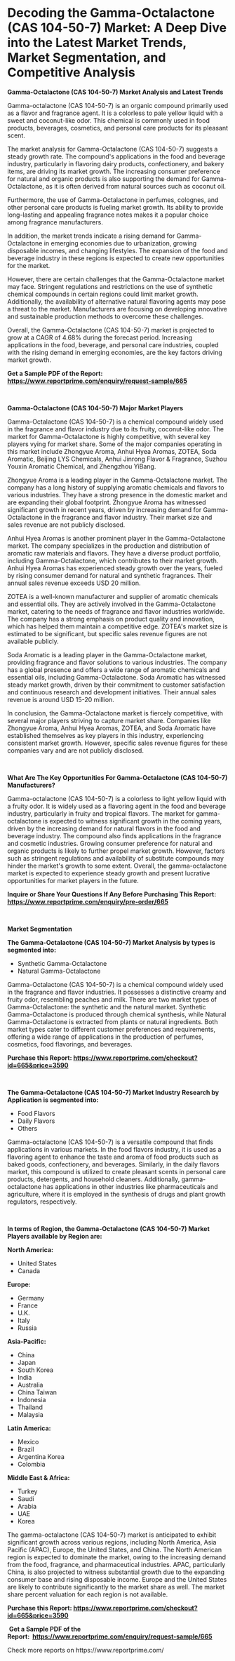 <p><h1>Decoding the Gamma-Octalactone (CAS 104-50-7) Market: A Deep Dive into the Latest Market Trends, Market Segmentation, and Competitive Analysis</h1></p><p><strong>Gamma-Octalactone (CAS 104-50-7) Market Analysis and Latest Trends</strong></p>
<p><p>Gamma-octalactone (CAS 104-50-7) is an organic compound primarily used as a flavor and fragrance agent. It is a colorless to pale yellow liquid with a sweet and coconut-like odor. This chemical is commonly used in food products, beverages, cosmetics, and personal care products for its pleasant scent.</p><p>The market analysis for Gamma-Octalactone (CAS 104-50-7) suggests a steady growth rate. The compound's applications in the food and beverage industry, particularly in flavoring dairy products, confectionery, and bakery items, are driving its market growth. The increasing consumer preference for natural and organic products is also supporting the demand for Gamma-Octalactone, as it is often derived from natural sources such as coconut oil.</p><p>Furthermore, the use of Gamma-Octalactone in perfumes, colognes, and other personal care products is fueling market growth. Its ability to provide long-lasting and appealing fragrance notes makes it a popular choice among fragrance manufacturers.</p><p>In addition, the market trends indicate a rising demand for Gamma-Octalactone in emerging economies due to urbanization, growing disposable incomes, and changing lifestyles. The expansion of the food and beverage industry in these regions is expected to create new opportunities for the market.</p><p>However, there are certain challenges that the Gamma-Octalactone market may face. Stringent regulations and restrictions on the use of synthetic chemical compounds in certain regions could limit market growth. Additionally, the availability of alternative natural flavoring agents may pose a threat to the market. Manufacturers are focusing on developing innovative and sustainable production methods to overcome these challenges.</p><p>Overall, the Gamma-Octalactone (CAS 104-50-7) market is projected to grow at a CAGR of 4.68% during the forecast period. Increasing applications in the food, beverage, and personal care industries, coupled with the rising demand in emerging economies, are the key factors driving market growth.</p></p>
<p><strong>Get a Sample PDF of the Report:&nbsp; <a href="https://www.reportprime.com/enquiry/request-sample/665">https://www.reportprime.com/enquiry/request-sample/665</a></strong></p>
<p>&nbsp;</p>
<p><strong>Gamma-Octalactone (CAS 104-50-7) Major Market Players</strong></p>
<p><p>Gamma-Octalactone (CAS 104-50-7) is a chemical compound widely used in the fragrance and flavor industry due to its fruity, coconut-like odor. The market for Gamma-Octalactone is highly competitive, with several key players vying for market share. Some of the major companies operating in this market include Zhongyue Aroma, Anhui Hyea Aromas, ZOTEA, Soda Aromatic, Beijing LYS Chemicals, Anhui Jinrong Flavor & Fragrance, Suzhou Youxin Aromatic Chemical, and Zhengzhou YiBang.</p><p>Zhongyue Aroma is a leading player in the Gamma-Octalactone market. The company has a long history of supplying aromatic chemicals and flavors to various industries. They have a strong presence in the domestic market and are expanding their global footprint. Zhongyue Aroma has witnessed significant growth in recent years, driven by increasing demand for Gamma-Octalactone in the fragrance and flavor industry. Their market size and sales revenue are not publicly disclosed.</p><p>Anhui Hyea Aromas is another prominent player in the Gamma-Octalactone market. The company specializes in the production and distribution of aromatic raw materials and flavors. They have a diverse product portfolio, including Gamma-Octalactone, which contributes to their market growth. Anhui Hyea Aromas has experienced steady growth over the years, fueled by rising consumer demand for natural and synthetic fragrances. Their annual sales revenue exceeds USD 20 million.</p><p>ZOTEA is a well-known manufacturer and supplier of aromatic chemicals and essential oils. They are actively involved in the Gamma-Octalactone market, catering to the needs of fragrance and flavor industries worldwide. The company has a strong emphasis on product quality and innovation, which has helped them maintain a competitive edge. ZOTEA's market size is estimated to be significant, but specific sales revenue figures are not available publicly.</p><p>Soda Aromatic is a leading player in the Gamma-Octalactone market, providing fragrance and flavor solutions to various industries. The company has a global presence and offers a wide range of aromatic chemicals and essential oils, including Gamma-Octalactone. Soda Aromatic has witnessed steady market growth, driven by their commitment to customer satisfaction and continuous research and development initiatives. Their annual sales revenue is around USD 15-20 million.</p><p>In conclusion, the Gamma-Octalactone market is fiercely competitive, with several major players striving to capture market share. Companies like Zhongyue Aroma, Anhui Hyea Aromas, ZOTEA, and Soda Aromatic have established themselves as key players in this industry, experiencing consistent market growth. However, specific sales revenue figures for these companies vary and are not publicly disclosed.</p></p>
<p>&nbsp;</p>
<p><strong>What Are The Key Opportunities For Gamma-Octalactone (CAS 104-50-7) Manufacturers?</strong></p>
<p><p>Gamma-octalactone (CAS 104-50-7) is a colorless to light yellow liquid with a fruity odor. It is widely used as a flavoring agent in the food and beverage industry, particularly in fruity and tropical flavors. The market for gamma-octalactone is expected to witness significant growth in the coming years, driven by the increasing demand for natural flavors in the food and beverage industry. The compound also finds applications in the fragrance and cosmetic industries. Growing consumer preference for natural and organic products is likely to further propel market growth. However, factors such as stringent regulations and availability of substitute compounds may hinder the market's growth to some extent. Overall, the gamma-octalactone market is expected to experience steady growth and present lucrative opportunities for market players in the future.</p></p>
<p><strong>Inquire or Share Your Questions If Any Before Purchasing This Report: <a href="https://www.reportprime.com/enquiry/pre-order/665">https://www.reportprime.com/enquiry/pre-order/665</a></strong></p>
<p>&nbsp;</p>
<p><strong>Market Segmentation</strong></p>
<p><strong>The Gamma-Octalactone (CAS 104-50-7) Market Analysis by types is segmented into:</strong></p>
<p><ul><li>Synthetic Gamma-Octalactone</li><li>Natural Gamma-Octalactone</li></ul></p>
<p><p>Gamma-Octalactone (CAS 104-50-7) is a chemical compound widely used in the fragrance and flavor industries. It possesses a distinctive creamy and fruity odor, resembling peaches and milk. There are two market types of Gamma-Octalactone: the synthetic and the natural market. Synthetic Gamma-Octalactone is produced through chemical synthesis, while Natural Gamma-Octalactone is extracted from plants or natural ingredients. Both market types cater to different customer preferences and requirements, offering a wide range of applications in the production of perfumes, cosmetics, food flavorings, and beverages.</p></p>
<p><strong>Purchase this Report:&nbsp;<a href="https://www.reportprime.com/checkout?id=665&price=3590">https://www.reportprime.com/checkout?id=665&price=3590</a></strong></p>
<p>&nbsp;</p>
<p><strong>The Gamma-Octalactone (CAS 104-50-7) Market Industry Research by Application is segmented into:</strong></p>
<p><ul><li>Food Flavors</li><li>Daily Flavors</li><li>Others</li></ul></p>
<p><p>Gamma-octalactone (CAS 104-50-7) is a versatile compound that finds applications in various markets. In the food flavors industry, it is used as a flavoring agent to enhance the taste and aroma of food products such as baked goods, confectionery, and beverages. Similarly, in the daily flavors market, this compound is utilized to create pleasant scents in personal care products, detergents, and household cleaners. Additionally, gamma-octalactone has applications in other industries like pharmaceuticals and agriculture, where it is employed in the synthesis of drugs and plant growth regulators, respectively.</p></p>
<p>&nbsp;</p>
<p><strong>In terms of Region, the Gamma-Octalactone (CAS 104-50-7) Market Players available by Region are:</strong></p>
<p>
    <p> <strong> North America: </strong>
        <ul>
            <li>United States</li>
            <li>Canada</li>
        </ul>
        </p> 
    <p> <strong> Europe: </strong>
        <ul>
            <li>Germany</li>
            <li>France</li>
            <li>U.K.</li>
            <li>Italy</li>
            <li>Russia</li>
        </ul>
        </p> 
    <p> <strong> Asia-Pacific: </strong>
        <ul>
            <li>China</li>
            <li>Japan</li>
            <li>South Korea</li>
            <li>India</li>
            <li>Australia</li>
            <li>China Taiwan</li>
            <li>Indonesia</li>
            <li>Thailand</li>
            <li>Malaysia</li>
        </ul>
        </p> 
    <p> <strong> Latin America: </strong>
        <ul>
            <li>Mexico</li>
            <li>Brazil</li>
            <li>Argentina Korea</li>
            <li>Colombia</li>
        </ul>
        </p> 
    <p> <strong> Middle East & Africa: </strong>
        <ul>
            <li>Turkey</li>
            <li>Saudi</li>
            <li>Arabia</li>
            <li>UAE</li>
            <li>Korea</li>
        </ul>
    </p>
    </p>
<p><p>The gamma-octalactone (CAS 104-50-7) market is anticipated to exhibit significant growth across various regions, including North America, Asia Pacific (APAC), Europe, the United States, and China. The North American region is expected to dominate the market, owing to the increasing demand from the food, fragrance, and pharmaceutical industries. APAC, particularly China, is also projected to witness substantial growth due to the expanding consumer base and rising disposable income. Europe and the United States are likely to contribute significantly to the market share as well. The market share percent valuation for each region is not available.</p></p>
<p><strong>Purchase this Report: <a href="https://www.reportprime.com/checkout?id=665&price=3590">https://www.reportprime.com/checkout?id=665&price=3590</a></strong></p>
<p>&nbsp;<strong>Get a Sample PDF of the Report:&nbsp;&nbsp;<a href="https://www.reportprime.com/enquiry/request-sample/665">https://www.reportprime.com/enquiry/request-sample/665</a></strong></p>
<p><strong></strong></p>
<p>Check more reports on https://www.reportprime.com/</p>